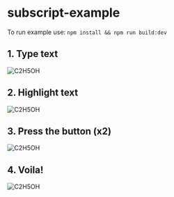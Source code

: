 # subscript-example

To run example use: `npm install && npm run build:dev` 

## 1. Type text
![C2H5OH](https://i.imgur.com/psOHERE.jpg)

## 2. Highlight text
![C2H5OH](https://i.imgur.com/yUWeg9N.png)

## 3. Press the button (x2)
![C2H5OH](https://i.imgur.com/dDrHZJS.png)

## 4. Voila!
![C2H5OH](https://i.imgur.com/0GwUDYF.jpg)
